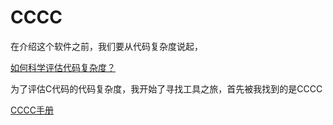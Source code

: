 # CCCC

在介绍这个软件之前，我们要从代码复杂度说起，

[如何科学评估代码复杂度？](https://zhuanlan.zhihu.com/p/66052806)

为了评估C代码的代码复杂度，我开始了寻找工具之旅，首先被我找到的是CCCC

[CCCC手册](https://sarnold.github.io/cccc/CCCC_User_Guide.html)